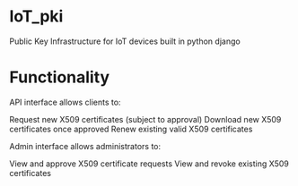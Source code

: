 # IoT_pki
Public Key Infrastructure for IoT devices built in python django

# Functionality
API interface allows clients to:

Request new X509 certificates (subject to approval)
Download new X509 certificates once approved
Renew existing valid X509 certificates

Admin interface allows administrators to:

View and approve X509 certificate requests
View and revoke existing X509 certificates
